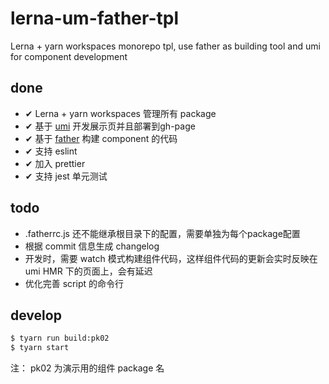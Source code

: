 # lerna-um-father-tpl

Lerna + yarn workspaces monorepo tpl, use father as building tool and umi for component development

## done

* ✔︎ Lerna + yarn workspaces 管理所有 package
* ✔︎ 基于 [umi](https://umijs.org/) 开发展示页并且部署到gh-page
* ✔︎ 基于 [father](https://github.com/umijs/father) 构建 component 的代码
* ✔︎ 支持 eslint 
* ✔︎ 加入 prettier
* ✔︎ 支持 jest 单元测试

## todo

* .fatherrc.js 还不能继承根目录下的配置，需要单独为每个package配置
* 根据 commit 信息生成 changelog
* 开发时，需要 watch 模式构建组件代码，这样组件代码的更新会实时反映在 umi HMR 下的页面上，会有延迟
* 优化完善 script 的命令行

## develop

```bash
$ tyarn run build:pk02
$ tyarn start
```

注： pk02 为演示用的组件 package 名